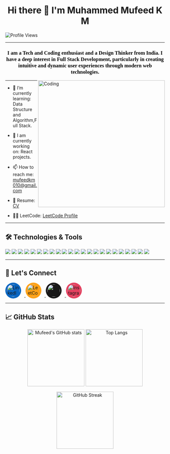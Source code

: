 <h1 align="center">Hi there 👋 I'm Muhammed Mufeed K M</h1>

![Profile Views](https://komarev.com/ghpvc/?username=mufeedkm010&color=blue)

---

<h3 align="center"> <font face="Verdana" color="black"> I am a Tech and Coding enthusiast and a Design Thinker from India. I have a deep interest in Full Stack Development, particularly in creating intuitive and dynamic user experiences through modern web technologies. </font> </h3>



<img align="right" alt="Coding" width="400" src="https://www.lambdatest.com/resources/images/news24.gif">

---
- 🌱 I’m currently learning: Data Structure and Algorithm,Full Stack.

-  🔨 I am currently working on: React projects.

- 📫 How to reach me: mufeedkm010@gmail.com

- 📄 Resume: [CV](https://drive.google.com/file/d/1GD1Adb-8egW-K4yZPtbpMVLMFoPbbA-5/view?usp=drive_link)

- 🧑‍💻 LeetCode: [LeetCode Profile](https://leetcode.com/mufeedkm/)

---

## 🛠️ Technologies & Tools

<p align="left">
  <img src="https://img.shields.io/badge/Java-007396?style=for-the-badge&logo=java&logoColor=white" />
  <img src="https://img.shields.io/badge/Python-3776AB?style=for-the-badge&logo=python&logoColor=white" />
  <img src="https://img.shields.io/badge/JavaScript-F7DF1E?style=for-the-badge&logo=javascript&logoColor=black" />
  <img src="https://img.shields.io/badge/React-61DAFB?style=for-the-badge&logo=react&logoColor=black" />
  <img src="https://img.shields.io/badge/React_Hooks-61DAFB?style=for-the-badge&logo=react&logoColor=black" />
  <img src="https://img.shields.io/badge/Redux-764ABC?style=for-the-badge&logo=redux&logoColor=white" />
  <img src="https://img.shields.io/badge/HTML5-E34F26?style=for-the-badge&logo=html5&logoColor=white" />
  <img src="https://img.shields.io/badge/CSS3-1572B6?style=for-the-badge&logo=css3&logoColor=white" />
  <img src="https://img.shields.io/badge/Git-F05032?style=for-the-badge&logo=git&logoColor=white" />
  <img src="https://img.shields.io/badge/GitHub-181717?style=for-the-badge&logo=github&logoColor=white" />
  <img src="https://img.shields.io/badge/GitHub_Pages-181717?style=for-the-badge&logo=github-pages&logoColor=white" />
  <img src="https://img.shields.io/badge/MongoDB-4EA94B?style=for-the-badge&logo=mongodb&logoColor=white" />
  <img src="https://img.shields.io/badge/MySQL-4479A1?style=for-the-badge&logo=mysql&logoColor=white" />
  <img src="https://img.shields.io/badge/Oracle-F80000?style=for-the-badge&logo=oracle&logoColor=white" />
  <img src="https://img.shields.io/badge/Node.js-339933?style=for-the-badge&logo=nodedotjs&logoColor=white" />
  <img src="https://img.shields.io/badge/NPM-CB3837?style=for-the-badge&logo=npm&logoColor=white" />
  <img src="https://img.shields.io/badge/NPX-CB3837?style=for-the-badge&logo=npx&logoColor=white" />
  <img src="https://img.shields.io/badge/AWS-232F3E?style=for-the-badge&logo=amazonaws&logoColor=white" />
  <img src="https://img.shields.io/badge/Vercel-000000?style=for-the-badge&logo=vercel&logoColor=white" />
  <img src="https://img.shields.io/badge/Hibernate-59666C?style=for-the-badge&logo=hibernate&logoColor=white" />
  <img src="https://img.shields.io/badge/Canva-00C4CC?style=for-the-badge&logo=canva&logoColor=white" />
  <img src="https://img.shields.io/badge/Sketch-F7B500?style=for-the-badge&logo=sketch&logoColor=black" />
  <img src="https://img.shields.io/badge/Adobe_Photoshop-31A8FF?style=for-the-badge&logo=adobe-photoshop&logoColor=white" />
</p>

---

## 🔗 Let's Connect

<p align="left">
  <a href="https://www.linkedin.com/in/mufeedkm010/" target="_blank">
    <img src="https://upload.wikimedia.org/wikipedia/commons/c/ca/LinkedIn_logo_initials.png" alt="LinkedIn" width="40" height="40" style="border-radius: 50%; background-color: #0A66C2; padding: 5px; margin-right: 10px;" />
  </a>
  <a href="https://leetcode.com/mufeedkm/" target="_blank">
    <img src="https://upload.wikimedia.org/wikipedia/commons/1/19/LeetCode_logo_black.png" alt="LeetCode" width="40" height="40" style="border-radius: 50%; background-color: #FFA116; padding: 5px; margin-right: 10px;" />
  </a>
  <a href="https://github.com/mufeedkm010" target="_blank">
    <img src="https://upload.wikimedia.org/wikipedia/commons/9/91/Octicons-mark-github.svg" alt="GitHub" width="40" height="40" style="border-radius: 50%; background-color: #181717; padding: 5px; margin-right: 10px;" />
  </a>
  <a href="https://www.instagram.com/muf_e.e_d_km/" target="_blank">
    <img src="https://upload.wikimedia.org/wikipedia/commons/a/a5/Instagram_icon.png" alt="Instagram" width="40" height="40" style="border-radius: 50%; background-color: #E4405F; padding: 5px; margin-right: 10px;" />
  </a>
</p>



---

## 📈 GitHub Stats

<p align="center">
  <img src="https://github-readme-stats.vercel.app/api?username=mufeedkm010&show_icons=true&count_private=true&hide=prs&theme=radical" alt="Mufeed's GitHub stats" height="180" />
  <img src="https://github-readme-stats.vercel.app/api/top-langs/?username=mufeedkm010&layout=compact&theme=radical" alt="Top Langs" height="180" />
</p>
<p align="center">
  <img src="https://github-readme-streak-stats.herokuapp.com/?user=mufeedkm010&theme=dark&hide_border=false" alt="GitHub Streak" height="180" />
</p>
